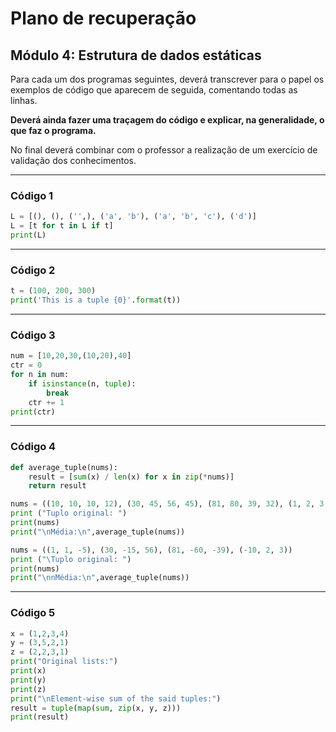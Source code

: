 # Plano de recuperação

## Módulo 4: Estrutura de dados estáticas

Para cada um dos programas seguintes, deverá transcrever para o papel os exemplos de código que aparecem de seguida, comentando todas as linhas.

**Deverá ainda fazer uma traçagem do código e explicar, na generalidade, o que faz o programa.**

No final deverá combinar com o professor a realização de um exercício de validação dos conhecimentos.

---

### Código 1

```python
L = [(), (), ('',), ('a', 'b'), ('a', 'b', 'c'), ('d')]
L = [t for t in L if t]
print(L)
```

---

### Código 2

```python
t = (100, 200, 300)
print('This is a tuple {0}'.format(t))
```

---

### Código 3

```python
num = [10,20,30,(10,20),40]
ctr = 0
for n in num:
    if isinstance(n, tuple):
        break
    ctr += 1
print(ctr)
```

---

### Código 4

```python
def average_tuple(nums):
    result = [sum(x) / len(x) for x in zip(*nums)]
    return result

nums = ((10, 10, 10, 12), (30, 45, 56, 45), (81, 80, 39, 32), (1, 2, 3, 4))
print ("Tuplo original: ")
print(nums)
print("\nMédia:\n",average_tuple(nums))

nums = ((1, 1, -5), (30, -15, 56), (81, -60, -39), (-10, 2, 3))
print ("\Tuplo original: ")
print(nums)
print("\nnMédia:\n",average_tuple(nums))
```

---

### Código 5

```python
x = (1,2,3,4)
y = (3,5,2,1)
z = (2,2,3,1)
print("Original lists:")
print(x)
print(y)
print(z)
print("\nElement-wise sum of the said tuples:")
result = tuple(map(sum, zip(x, y, z)))
print(result)
```